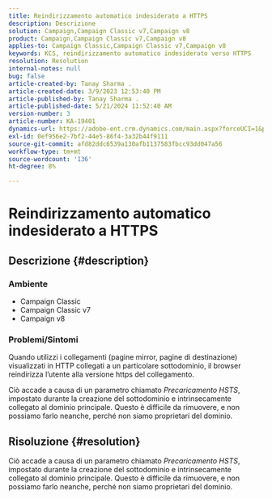 ```yaml
---
title: Reindirizzamento automatico indesiderato a HTTPS
description: Descrizione
solution: Campaign,Campaign Classic v7,Campaign v8
product: Campaign,Campaign Classic v7,Campaign v8
applies-to: Campaign Classic,Campaign Classic v7,Campaign v8
keywords: KCS, reindirizzamento automatico indesiderato verso HTTPS
resolution: Resolution
internal-notes: null
bug: false
article-created-by: Tanay Sharma .
article-created-date: 3/9/2023 12:53:40 PM
article-published-by: Tanay Sharma .
article-published-date: 5/21/2024 11:52:40 AM
version-number: 3
article-number: KA-19401
dynamics-url: https://adobe-ent.crm.dynamics.com/main.aspx?forceUCI=1&pagetype=entityrecord&etn=knowledgearticle&id=5df1d665-79be-ed11-83ff-6045bd006ce9
exl-id: 0ef956e2-7bf2-44e5-86f4-3a32b44f9111
source-git-commit: afd82ddc6539a130afb1137583fbcc93dd047a56
workflow-type: tm+mt
source-wordcount: '136'
ht-degree: 8%

---
```


# Reindirizzamento automatico indesiderato a HTTPS

## Descrizione {#description}


### Ambiente

- Campaign Classic
- Campaign Classic v7
- Campaign v8


### Problemi/Sintomi

Quando utilizzi i collegamenti (pagine mirror, pagine di destinazione) visualizzati in HTTP collegati a un particolare sottodominio, il browser reindirizza l’utente alla versione https del collegamento.

Ciò accade a causa di un parametro chiamato *Precaricamento HSTS*, impostato durante la creazione del sottodominio e intrinsecamente collegato al dominio principale. Questo è difficile da rimuovere, e non possiamo farlo neanche, perché non siamo proprietari del dominio.


## Risoluzione {#resolution}


Ciò accade a causa di un parametro chiamato *Precaricamento HSTS*, impostato durante la creazione del sottodominio e intrinsecamente collegato al dominio principale. Questo è difficile da rimuovere, e non possiamo farlo neanche, perché non siamo proprietari del dominio.
